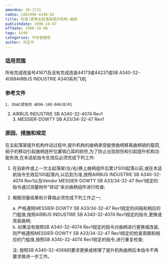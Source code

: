 ```yaml
---
amendno: 39-1731  
cadno: CAD1996-A340-02  
title: 检查/更换主起落架提升机构-曲柄  
publishdate: 1996-10-07  
effdate: 1996-10-08  
tags: A340  
categories: 华东管理局  
author: 何正华  
---
```

  
### 适用范围  
所有完成改装号41671及没有完成改装44173或44237或SB A340-32-4068AIRBUS INDUSTRIE A340系列飞机  
  
<!--more-->  
### 参考文件  
    1. DGAC颁发的 AD96-160-046(B)R1  
2. AIRBUS INDUSTRIE SB A340-32-4074 Rev1  
    3. MESSIER-DOWTY SB A33/34-32-47 Rev1            
  
### 原因、措施和规定  
在主起落架提升机构作动过程中,提升机构的曲柄承受能使曲柄移离曲柄销的载荷,销子的移动引起曲柄连杆位置销凸耳的损伤,为了防止出现损伤和引起提升机构功能失效,在本适航指令生效后必须完成下列工作:  
1. 在自新件或上一次主起落架(左/右)换上曲柄组件后累计500起落以前,或在本适航指令生效后100起落内,以后到为准,按照AIRBUS INDUSTRIE SB A340-32-4074 Rev1以及Vendor MESSIER-DOWTY SB A33/34-32-47 Rev1规定的指令通过测量附件"转动"来对曲柄组件进行检查;  
2. 根据测量结果和计算值必须完成下列工作之一;  
  
     a. 严格遵照MESSIER-DOWTY SB  A33/34-32-47 Rev1规定的间隔和相应的门槛值,按照AIRBUS INDUSTRIE SB A340-32-4074 Rev1规定的指令,更换或改装曲柄;  
     b. 如果没有按照SB A340-32-4074 Rev1规定的指令对曲柄进行更换或改装,则严格遵照MESSIER-DOWTY SB A33/34-32-47 Rev1规定的检查周期和相应的门槛值,按照SB A340-32-4074 Rev1规定的指令,进行重复检查;  
  
    注: 按照SB A340-32-4068的要求更换或修理了提升机构曲柄后本指令不再要求做进一步工作。  
